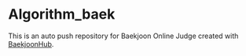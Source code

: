 # Algorithm_baek
This is an auto push repository for Baekjoon Online Judge created with [BaekjoonHub](https://github.com/BaekjoonHub/BaekjoonHub).
